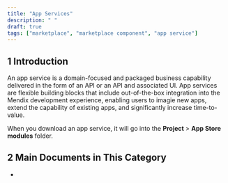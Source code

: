```yaml
---
title: "App Services"
description: " "
draft: true 
tags: ["marketplace", "marketplace component", "app service"]
---
```


## 1 Introduction

An app service is a domain-focused and packaged business capability delivered in the form of an API or an API and associated UI. App services are flexible building blocks that include out-of-the-box integration into the Mendix development experience, enabling users to imagie new apps, extend the capability of existing apps, and significantly increase time-to-value.

When you download an app service, it will go into the **Project** > **App Store modules** folder.

## 2 Main Documents in This Category

* 